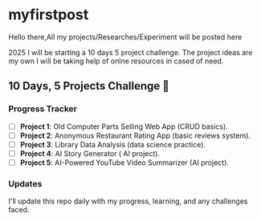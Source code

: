 # myfirstpost
Hello there,All my projects/Researches/Experiment will be posted here

2025 I will be  starting a 10 days 5 project challenge. The project ideas are my own I will be taking help of onlne resources in cased of need.

## 10 Days, 5 Projects Challenge 🚀

### Progress Tracker
- [ ] **Project 1**: Old Computer Parts Selling Web App (CRUD basics).  
- [ ] **Project 2**: Anonymous Restaurant Rating App (basic reviews system).
- [ ] **Project 3**: Library Data Analysis (data science practice).
- [ ] **Project 4**: AI Story Generator ( AI project).
- [ ] **Project 5**: AI-Powered YouTube Video Summarizer (AI project).

### Updates
I'll update this repo daily with my progress, learning, and any challenges faced.  

